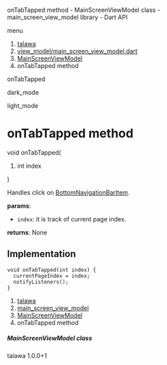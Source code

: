 




onTabTapped method - MainScreenViewModel class - main\_screen\_view\_model library - Dart API







menu

1. [talawa](../../index.html)
2. [view\_model/main\_screen\_view\_model.dart](../../view_model_main_screen_view_model/view_model_main_screen_view_model-library.html)
3. [MainScreenViewModel](../../view_model_main_screen_view_model/MainScreenViewModel-class.html)
4. onTabTapped method

onTabTapped


dark\_mode

light\_mode




# onTabTapped method


void
onTabTapped(

1. int index

)

Handles click on [BottomNavigationBarItem](https://api.flutter.dev/flutter/widgets/BottomNavigationBarItem-class.html).

**params**:

* `index`: it is track of current page index.

**returns**:
None


## Implementation

```
void onTabTapped(int index) {
  currentPageIndex = index;
  notifyListeners();
}
```

 


1. [talawa](../../index.html)
2. [main\_screen\_view\_model](../../view_model_main_screen_view_model/view_model_main_screen_view_model-library.html)
3. [MainScreenViewModel](../../view_model_main_screen_view_model/MainScreenViewModel-class.html)
4. onTabTapped method

##### MainScreenViewModel class





talawa
1.0.0+1






